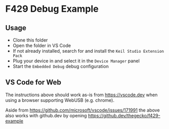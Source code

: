 # F429 Debug Example

## Usage

- Clone this folder
- Open the folder in VS Code
- If not already installed, search for and install the `Keil Studio Extension Pack`
- Plug your device in and select it in the `Device Manager` panel
- Start the `Embedded Debug` debug configuration

## VS Code for Web

The instructions above should work as-is from https://vscode.dev when using a browser supporting WebUSB (e.g. chrome).

Aside from https://github.com/microsoft/vscode/issues/171991 the above also works with github.dev by opening https://github.dev/thegecko/f429-example
